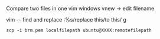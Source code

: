 Compare two files in one vim windows
vnew -> edit filename

vim -- find and replace
:%s/replace this/to this/ g

```
scp -i brm.pem localfilepath ubuntu@XXXX:remotefilepath
```

